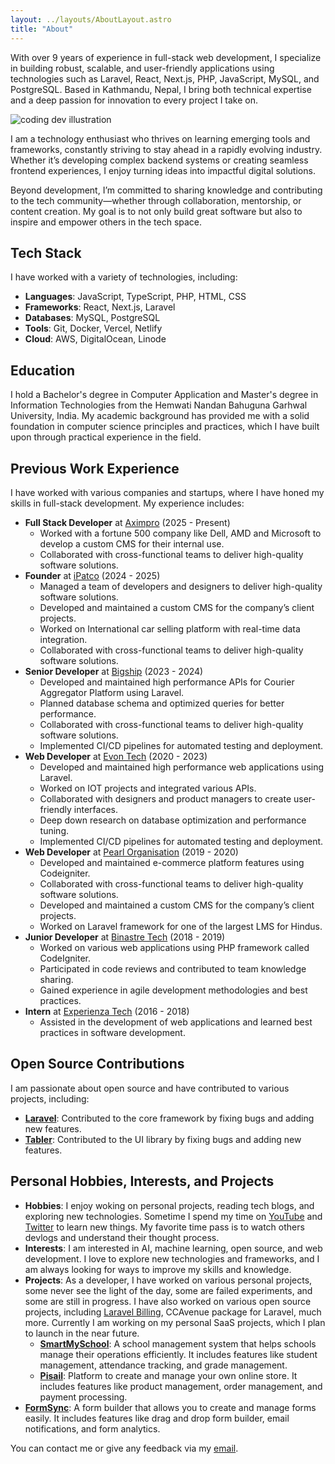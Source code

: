 ```yaml
---
layout: ../layouts/AboutLayout.astro
title: "About"
---
```


With over 9 years of experience in full-stack web development, I specialize in building robust, scalable, and user-friendly applications using technologies such as Laravel, React, Next.js, PHP, JavaScript, MySQL, and PostgreSQL. Based in Kathmandu, Nepal, I bring both technical expertise and a deep passion for innovation to every project I take on.

<div>
  <img src="/dev.svg" class="sm:w-1/2 mx-auto" alt="coding dev illustration">
</div>

I am a technology enthusiast who thrives on learning emerging tools and frameworks, constantly striving to stay ahead in a rapidly evolving industry. Whether it’s developing complex backend systems or creating seamless frontend experiences, I enjoy turning ideas into impactful digital solutions.

Beyond development, I’m committed to sharing knowledge and contributing to the tech community—whether through collaboration, mentorship, or content creation. My goal is to not only build great software but also to inspire and empower others in the tech space.

## Tech Stack

I have worked with a variety of technologies, including:

- **Languages**: JavaScript, TypeScript, PHP, HTML, CSS
- **Frameworks**: React, Next.js, Laravel
- **Databases**: MySQL, PostgreSQL
- **Tools**: Git, Docker, Vercel, Netlify
- **Cloud**: AWS, DigitalOcean, Linode

## Education

I hold a Bachelor's degree in Computer Application and Master's degree in Information Technologies from the Hemwati Nandan Bahuguna Garhwal University, India. My academic background has provided me with a solid foundation in computer science principles and practices, which I have built upon through practical experience in the field.

## Previous Work Experience

I have worked with various companies and startups, where I have honed my skills in full-stack development. My experience includes:

- **Full Stack Developer** at [Aximpro](https://aximpro.com) (2025 - Present)
  - Worked with a fortune 500 company like Dell, AMD and Microsoft to develop a custom CMS for their internal use.
  - Collaborated with cross-functional teams to deliver high-quality software solutions.
- **Founder** at [iPatco](https://ipatco.com) (2024 - 2025)
  - Managed a team of developers and designers to deliver high-quality software solutions.
  - Developed and maintained a custom CMS for the company’s client projects.
  - Worked on International car selling platform with real-time data integration.
  - Collaborated with cross-functional teams to deliver high-quality software solutions.
- **Senior Developer** at [Bigship](https://bigship.in) (2023 - 2024)
  - Developed and maintained high performance APIs for Courier Aggregator Platform using Laravel.
  - Planned database schema and optimized queries for better performance.
  - Collaborated with cross-functional teams to deliver high-quality software solutions.
  - Implemented CI/CD pipelines for automated testing and deployment.
- **Web Developer** at [Evon Tech](https://evontech.com) (2020 - 2023)
  - Developed and maintained high performance web applications using Laravel.
  - Worked on IOT projects and integrated various APIs.
  - Collaborated with designers and product managers to create user-friendly interfaces.
  - Deep down research on database optimization and performance tuning.
  - Implemented CI/CD pipelines for automated testing and deployment.
- **Web Developer** at [Pearl Organisation](https://pearlorganisation.com) (2019 - 2020)
  - Developed and maintained e-commerce platform features using Codeigniter.
  - Collaborated with cross-functional teams to deliver high-quality software solutions.
  - Developed and maintained a custom CMS for the company’s client projects.
  - Worked on Laravel framework for one of the largest LMS for Hindus.
- **Junior Developer** at [Binastre Tech](https://binestre.com) (2018 - 2019)
  - Worked on various web applications using PHP framework called CodeIgniter.
  - Participated in code reviews and contributed to team knowledge sharing.
  - Gained experience in agile development methodologies and best practices.
- **Intern** at [Experienza Tech](https://experienza.com) (2016 - 2018)
  - Assisted in the development of web applications and learned best practices in software development.

## Open Source Contributions

I am passionate about open source and have contributed to various projects, including:

- **[Laravel](https://github.com/laravel/laravel)**: Contributed to the core framework by fixing bugs and adding new features.
- **[Tabler](https://github.com/tabler/tabler)**: Contributed to the UI library by fixing bugs and adding new features.

## Personal Hobbies, Interests, and Projects

- **Hobbies**: I enjoy woking on personal projects, reading tech blogs, and exploring new technologies. Sometime I spend my time on [YouTube](https://www.youtube.com/) and [Twitter](https://twitter.com/) to learn new things. My favorite time pass is to watch others devlogs and understand their thought process.
- **Interests**: I am interested in AI, machine learning, open source, and web development. I love to explore new technologies and frameworks, and I am always looking for ways to improve my skills and knowledge.
- **Projects**: As a developer, I have worked on various personal projects, some never see the light of the day, some are failed experiments, and some are still in progress. I have also worked on various open source projects, including [Laravel Billing](https://github.com/mrthito/laravel-billing), CCAvenue package for Laravel, much more. Currently I am working on my personal SaaS projects, which I plan to launch in the near future.
  - **[SmartMySchool](https://smartmyschool.com)**: A school management system that helps schools manage their operations efficiently. It includes features like student management, attendance tracking, and grade management.
  - **[Pisail](https://pisail.com)**: Platform to create and manage your own online store. It includes features like product management, order management, and payment processing.
- **[FormSync](https://formsync.io)**: A form builder that allows you to create and manage forms easily. It includes features like drag and drop form builder, email notifications, and form analytics.

You can contact me or give any feedback via my [email](mailto:prashantrijal.721@gmail.com).
